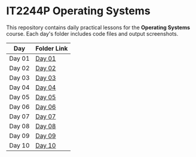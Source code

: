 # IT2244P Operating Systems

This repository contains daily practical lessons for the **Operating Systems** course. 
Each day's folder includes code files and output screenshots.


| Day  | Folder Link |
|------|------|
| Day 01 |  [Day 01](./Day01/) |
| Day 02 |  [Day 02](./Day02/) |
| Day 03 |  [Day 03](./Day03/) |
| Day 04 |  [Day 04](./Day04/) |
| Day 05 |  [Day 05](./Day05/) |
| Day 06 |  [Day 06](./Day06/) |
| Day 07 |  [Day 07](./Day07/) |
| Day 08 |  [Day 08](./Day08/) |
| Day 09 |  [Day 09](./Day09/) |
| Day 10 |  [Day 10](./Day10/) |
